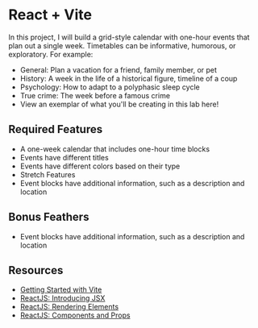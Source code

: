 # React + Vite

In this project, I will build a grid-style calendar with one-hour events that plan out a single week. Timetables can be informative, humorous, or exploratory. For example:

- General: Plan a vacation for a friend, family member, or pet
- History: A week in the life of a historical figure, timeline of a coup
- Psychology: How to adapt to a polyphasic sleep cycle
- True crime: The week before a famous crime
- View an exemplar of what you'll be creating in this lab here!

## Required Features
- A one-week calendar that includes one-hour time blocks
- Events have different titles
- Events have different colors based on their type
- Stretch Features
- Event blocks have additional information, such as a description and location

## Bonus Feathers
- Event blocks have additional information, such as a description and location

## Resources
- [Getting Started with Vite](https://vitejs.dev/guide/)
- [ReactJS: Introducing JSX](https://legacy.reactjs.org/docs/introducing-jsx.html)
- [ReactJS: Rendering Elements](https://legacy.reactjs.org/docs/rendering-elements.html)
- [ReactJS: Components and Props](https://legacy.reactjs.org/docs/components-and-props.html)
